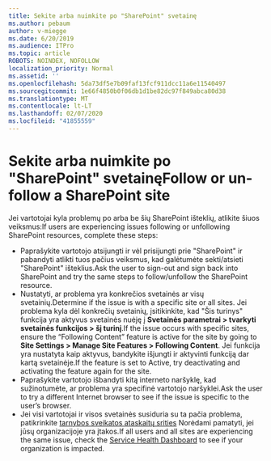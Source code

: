 ```yaml
---
title: Sekite arba nuimkite po "SharePoint" svetainę
ms.author: pebaum
author: v-miegge
ms.date: 6/20/2019
ms.audience: ITPro
ms.topic: article
ROBOTS: NOINDEX, NOFOLLOW
localization_priority: Normal
ms.assetid: ''
ms.openlocfilehash: 5da73df5e7b09faf13fcf911dcc11a6e11540497
ms.sourcegitcommit: 1e66f4850b0f06db1d1be82dc97f849abca80d38
ms.translationtype: MT
ms.contentlocale: lt-LT
ms.lasthandoff: 02/07/2020
ms.locfileid: "41855559"
---
```

# <a name="follow-or-un-follow-a-sharepoint-site"></a><span data-ttu-id="e19c8-102">Sekite arba nuimkite po "SharePoint" svetainę</span><span class="sxs-lookup"><span data-stu-id="e19c8-102">Follow or un-follow a SharePoint site</span></span>

<span data-ttu-id="e19c8-103">Jei vartotojai kyla problemų po arba be šių SharePoint išteklių, atlikite šiuos veiksmus:</span><span class="sxs-lookup"><span data-stu-id="e19c8-103">If users are experiencing issues following or unfollowing SharePoint resources, complete these steps:</span></span>

* <span data-ttu-id="e19c8-104">Paprašykite vartotojo atsijungti ir vėl prisijungti prie "SharePoint" ir pabandyti atlikti tuos pačius veiksmus, kad galėtumėte sekti/atsieti "SharePoint" išteklius.</span><span class="sxs-lookup"><span data-stu-id="e19c8-104">Ask the user to sign-out and sign back into SharePoint and try the same steps to follow/unfollow the SharePoint resource.</span></span>
* <span data-ttu-id="e19c8-105">Nustatyti, ar problema yra konkrečios svetainės ar visų svetainių.</span><span class="sxs-lookup"><span data-stu-id="e19c8-105">Determine if the issue is with a specific site or all sites.</span></span> <span data-ttu-id="e19c8-106">Jei problema kyla dėl konkrečių svetainių, įsitikinkite, kad "Šis turinys" funkcija yra aktyvus svetainės nuėję į **Svetainės parametrai > tvarkyti svetainės funkcijos > šį turinį**.</span><span class="sxs-lookup"><span data-stu-id="e19c8-106">If the issue occurs with specific sites, ensure the “Following Content” feature is active for the site by going to **Site Settings > Manage Site Features > Following Content**.</span></span> <span data-ttu-id="e19c8-107">Jei funkcija yra nustatyta kaip aktyvus, bandykite išjungti ir aktyvinti funkciją dar kartą svetainėje.</span><span class="sxs-lookup"><span data-stu-id="e19c8-107">If the feature is set to Active, try deactivating and activating the feature again for the site.</span></span>
* <span data-ttu-id="e19c8-108">Paprašykite vartotojo išbandyti kitą interneto naršyklę, kad sužinotumėte, ar problema yra specifinė vartotojo naršyklei.</span><span class="sxs-lookup"><span data-stu-id="e19c8-108">Ask the user to try a different Internet browser to see if the issue is specific to the user’s browser.</span></span>
* <span data-ttu-id="e19c8-109">Jei visi vartotojai ir visos svetainės susiduria su ta pačia problema, patikrinkite [tarnybos sveikatos ataskaitų srities](https://admin.microsoft.com/AdminPortal/Home#/servicehealth) Norėdami pamatyti, jei jūsų organizacijoje yra įtakos.</span><span class="sxs-lookup"><span data-stu-id="e19c8-109">If all users and all sites are experiencing the same issue, check the [Service Health Dashboard](https://admin.microsoft.com/AdminPortal/Home#/servicehealth) to see if your organization is impacted.</span></span>

